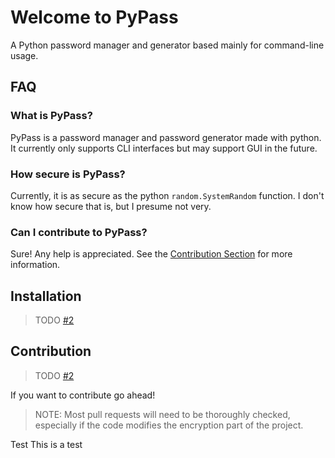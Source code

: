 # Welcome to PyPass

A Python password manager and generator based mainly for command-line usage.

## FAQ

### What is PyPass?

PyPass is a password manager and password generator made with python. It currently only supports CLI interfaces but may support GUI in the future.

### How secure is PyPass?

Currently, it is as secure as the python `random.SystemRandom` function. I don't know how secure that is, but I presume not very.

### Can I contribute to PyPass?

Sure! Any help is appreciated. See the [Contribution Section](https://github.com/LemonHeadOnGit/PyPass/blob/dev/readme.md#contribution) for more information.

## Installation

> TODO [#2](https://github.com/LemonHeadOnGit/PyPass/issues/2)

## Contribution

> TODO [#2](https://github.com/LemonHeadOnGit/PyPass/issues/2)

If you want to contribute go ahead!

> NOTE: Most pull requests will need to be thoroughly checked, especially if the code modifies the encryption part of the project.

Test
This is a test